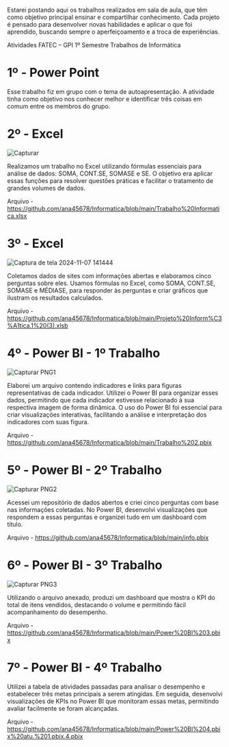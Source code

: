 Estarei postando aqui os trabalhos realizados em sala de aula, que têm como objetivo principal ensinar e compartilhar conhecimento. Cada projeto é pensado para desenvolver novas habilidades e aplicar o que foi aprendido, buscando sempre o aperfeiçoamento e a troca de experiências.


Atividades FATEC – GPI 1º Semestre
Trabalhos de Informática

# 1º - Power Point #

Esse trabalho fiz em grupo com o tema de autoapresentação. A atividade tinha como objetivo nos conhecer melhor e identificar três coisas em comum entre os membros do grupo. 


# 2º - Excel #

![Capturar](https://github.com/user-attachments/assets/dace9189-d599-4696-8234-3f3d808df567)

Realizamos um trabalho no Excel utilizando fórmulas essenciais para análise de dados: SOMA, CONT.SE, SOMASE e SE. O objetivo era aplicar essas funções para resolver questões práticas e facilitar o tratamento de grandes volumes de dados.

Arquivo - https://github.com/ana45678/Informatica/blob/main/Trabalho%20Informatica.xlsx

# 3º - Excel #

![Captura de tela 2024-11-07 141444](https://github.com/user-attachments/assets/defe534d-8ba5-4c8d-b5e4-b871bda0cf30)

Coletamos dados de sites com informações abertas e elaboramos cinco perguntas sobre eles. Usamos fórmulas no Excel, como SOMA, CONT.SE, SOMASE e MÉDIASE, para responder às perguntas e criar gráficos que ilustram os resultados calculados.

Arquivo - https://github.com/ana45678/Informatica/blob/main/Projeto%20Inform%C3%A1tica.1%20(3).xlsb

# 4º - Power BI - 1º Trabalho #

![Capturar PNG1](https://github.com/user-attachments/assets/2e64979d-14c1-4eb0-94c3-6106983e49d3)

Elaborei um arquivo contendo indicadores e links para figuras representativas de cada indicador. Utilizei o Power BI para organizar esses dados, permitindo que cada indicador estivesse relacionado à sua respectiva imagem de forma dinâmica. O uso do Power BI foi essencial para criar visualizações interativas, facilitando a análise e interpretação dos indicadores com suas figura.

Arquivo - https://github.com/ana45678/Informatica/blob/main/Trabalho%202.pbix


# 5º - Power BI - 2º Trabalho #

![Capturar PNG2](https://github.com/user-attachments/assets/d5f1f53c-0f20-4ce4-aefe-1549b4945124)

Acessei um repositório de dados abertos e criei cinco perguntas com base nas informações coletadas. No Power BI, desenvolvi visualizações que respondem a essas perguntas e organizei tudo em um dashboard com título.

Arquivo - https://github.com/ana45678/Informatica/blob/main/info.pbix


# 6º - Power BI - 3º Trabalho #

![Capturar PNG3](https://github.com/user-attachments/assets/f0817291-4cad-4a03-a653-870dec7fffbf)

Utilizando o arquivo anexado, produzi um dashboard que mostra o KPI do total de itens vendidos, destacando o volume e permitindo fácil acompanhamento do desempenho.

Arquivo - https://github.com/ana45678/Informatica/blob/main/Power%20BI%203.pbix


# 7º - Power BI - 4º Trabalho #

Utilizei a tabela de atividades passadas para analisar o desempenho e estabelecer três metas principais a serem atingidas. Em seguida, desenvolvi visualizações de KPIs no Power BI que monitoram essas metas, permitindo avaliar facilmente se foram alcançadas.

Arquivo - https://github.com/ana45678/Informatica/blob/main/Power%20BI%204.pbix%20atu.%201.pbix.4.pbix
